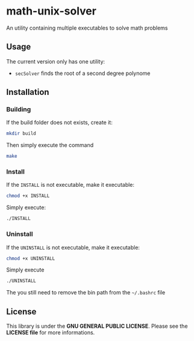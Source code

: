# math-unix-solver

An utility containing multiple executables to solve math problems



## Usage

The current version only has one utility:

* `secSolver` finds the root of a second degree polynome



## Installation

### Building

If the build folder does not exists, create it:

```bash
mkdir build
```

Then simply execute the command

```bash
make
```



### Install

If the `INSTALL` is not executable, make it executable:

```bash
chmod +x INSTALL
```



Simply execute:

```bash
./INSTALL
```



### Uninstall

If the `UNINSTALL` is not executable, make it executable:

```bash
chmod +x UNINSTALL
```



Simply execute

```bash
./UNINSTALL
```



The you still need to remove the bin path from the `~/.bashrc` file



## License

This library is under the **GNU GENERAL PUBLIC LICENSE**. Please see the **LICENSE file** for more informations.